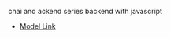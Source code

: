 chai and ackend series
backend with javascript

- [Model Link](https://app.eraser.io/workspace/YtPqZ1VogxGy1jzIDkzj?origin=share)
